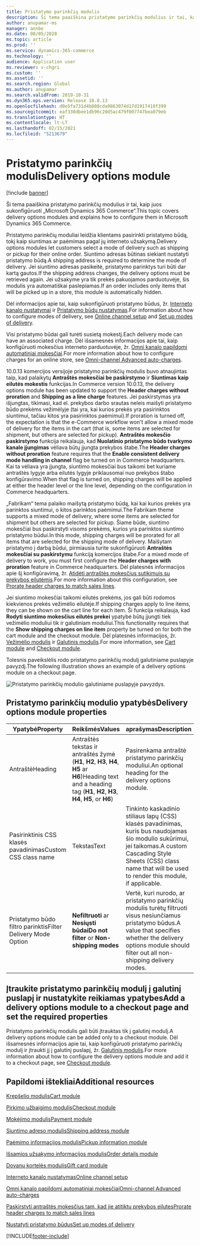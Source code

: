 ```yaml
---
title: Pristatymo parinkčių modulis
description: Ši tema paaiškina pristatymo parinkčių modulius ir tai, kaip juos sukonfigūruoti „Microsoft Dynamics 365 Commerce“.
author: anupamar-ms
manager: annbe
ms.date: 08/05/2020
ms.topic: article
ms.prod: ''
ms.service: dynamics-365-commerce
ms.technology: ''
audience: Application user
ms.reviewer: v-chgri
ms.custom: ''
ms.assetid: ''
ms.search.region: Global
ms.author: anupamar
ms.search.validFrom: 2019-10-31
ms.dyn365.ops.version: Release 10.0.13
ms.openlocfilehash: d0e5fa731d4b808cda9863074d17d1917410f399
ms.sourcegitcommit: eaf330dbee1db96c20d5ac479f007747bea079eb
ms.translationtype: HT
ms.contentlocale: lt-LT
ms.lasthandoff: 02/15/2021
ms.locfileid: "5213679"
---
```

# <a name="delivery-options-module"></a><span data-ttu-id="0b962-103">Pristatymo parinkčių modulis</span><span class="sxs-lookup"><span data-stu-id="0b962-103">Delivery options module</span></span>

[!include [banner](includes/banner.md)]

<span data-ttu-id="0b962-104">Ši tema paaiškina pristatymo parinkčių modulius ir tai, kaip juos sukonfigūruoti „Microsoft Dynamics 365 Commerce“.</span><span class="sxs-lookup"><span data-stu-id="0b962-104">This topic covers delivery options modules and explains how to configure them in Microsoft Dynamics 365 Commerce.</span></span>

<span data-ttu-id="0b962-105">Pristatymo parinkčių moduliai leidžia klientams pasirinkti pristatymo būdą, tokį kaip siuntimas ar paėmimas pagal jų interneto užsakymą.</span><span class="sxs-lookup"><span data-stu-id="0b962-105">Delivery options modules let customers select a mode of delivery such as shipping or pickup for their online order.</span></span> <span data-ttu-id="0b962-106">Siuntimo adresas būtinas siekiant nustatyti pristatymo būdą.</span><span class="sxs-lookup"><span data-stu-id="0b962-106">A shipping address is required to determine the mode of delivery.</span></span> <span data-ttu-id="0b962-107">Jei siuntimo adresas pasikeitė, pristatymo parinktys turi būti dar kartą gautos.</span><span class="sxs-lookup"><span data-stu-id="0b962-107">If the shipping address changes, the delivery options must be retrieved again.</span></span> <span data-ttu-id="0b962-108">Jei užsakyme yra tik prekės pakuojamos parduotuvėje, šis modulis yra automatiškai paslepiamas.</span><span class="sxs-lookup"><span data-stu-id="0b962-108">If an order includes only items that will be picked up in a store, this module is automatically hidden.</span></span>

<span data-ttu-id="0b962-109">Dėl informacijos apie tai, kaip sukonfigūruoti pristatymo būdus, žr. [Interneto kanalo nustatymai](channel-setup-online.md) ir [Pristatymo būdų nustatymas](https://docs.microsoft.com/dynamicsax-2012/appuser-itpro/set-up-modes-of-delivery).</span><span class="sxs-lookup"><span data-stu-id="0b962-109">For information about how to configure modes of delivery, see [Online channel setup](channel-setup-online.md) and [Set up modes of delivery](https://docs.microsoft.com/dynamicsax-2012/appuser-itpro/set-up-modes-of-delivery).</span></span>

<span data-ttu-id="0b962-110">Visi pristatymo būdai gali turėti susietą mokestį.</span><span class="sxs-lookup"><span data-stu-id="0b962-110">Each delivery mode can have an associated charge.</span></span> <span data-ttu-id="0b962-111">Dėl išsamesnės informacijos apie tai, kaip konfigūruoti mokesčius interneto parduotuvėje, žr. [Omni kanalo papildomi automatiniai mokesčiai](omni-auto-charges.md).</span><span class="sxs-lookup"><span data-stu-id="0b962-111">For more information about how to configure charges for an online store, see [Omni-channel Advanced auto-charges](omni-auto-charges.md).</span></span>

<span data-ttu-id="0b962-112">10.0.13 komercijos versijoje pristatymo parinkčių modulis buvo atnaujintas taip, kad palaikytų **Antraštės mokesčiai be paskirstymo** ir **Siuntimas kaip eilutės mokestis** funkcijas.</span><span class="sxs-lookup"><span data-stu-id="0b962-112">In Commerce version 10.0.13, the delivery options module has been updated to support the **Header charges without proration** and **Shipping as a line charge** features.</span></span> <span data-ttu-id="0b962-113">Jei paskirstymas yra išjungtas, tikimasi, kad el. prekybos darbo srautas neleis maišyti pristatymo būdo prekėms vežimėlyje (tai yra, kai kurios prekės yra pasirinktos siuntimui, tačiau kitos yra pasirinktos paėmimui).</span><span class="sxs-lookup"><span data-stu-id="0b962-113">If proration is turned off, the expectation is that the e-Commerce workflow won't allow a mixed mode of delivery for the items in the cart (that is, some items are selected for shipment, but others are selected for pickup).</span></span> <span data-ttu-id="0b962-114">**Antraštės mokesčio paskirstymo** funkcija reikalauja, kad **Nuolatinio pristatymo būdo tvarkymo kanale įjungimas** vėliava būtų įjungta prekybos štabe.</span><span class="sxs-lookup"><span data-stu-id="0b962-114">The **Header charges without proration** feature requires that the **Enable consistent delivery mode handling in channel** flag be turned on in Commerce headquarters.</span></span> <span data-ttu-id="0b962-115">Kai ta vėliava yra įjungta, siuntimo mokesčiai bus taikomi bet kuriame antraštės lygyje arba eilutės lygyje priklausomai nuo prekybos štabo konfigūravimo.</span><span class="sxs-lookup"><span data-stu-id="0b962-115">When that flag is turned on, shipping charges will be applied at either the header level or the line level, depending on the configuration in Commerce headquarters.</span></span>

<span data-ttu-id="0b962-116">„Fabrikam“ tema palaiko maišytą pristatymo būdą, kai kai kurios prekės yra parinktos siuntimui, o kitos parinktos paėmimui.</span><span class="sxs-lookup"><span data-stu-id="0b962-116">The Fabrikam theme supports a mixed mode of delivery, where some items are selected for shipment but others are selected for pickup.</span></span> <span data-ttu-id="0b962-117">Šiame būde, siuntimo mokesčiai bus paskirstyti visoms prekėms, kurios yra parinktos siuntimo pristatymo būdui.</span><span class="sxs-lookup"><span data-stu-id="0b962-117">In this mode, shipping charges will be prorated for all items that are selected for the shipping mode of delivery.</span></span> <span data-ttu-id="0b962-118">Maišytam pristatymo į darbą būdui, pirmiausia turite sukonfigūruoti **Antraštės mokesčiai su paskirstymu** funkciją komercijos štabe.</span><span class="sxs-lookup"><span data-stu-id="0b962-118">For a mixed mode of delivery to work, you must first configure the **Header charges with proration** feature in Commerce headquarters.</span></span> <span data-ttu-id="0b962-119">Dėl platesnės informacijos apie šį konfigūravimą, žr. [Atidėti antraštės mokesčius sutikimuis su prekybos eilutėmis](pro-rate-charges-matching-lines.md).</span><span class="sxs-lookup"><span data-stu-id="0b962-119">For more information about this configuration, see [Prorate header charges to match sales lines](pro-rate-charges-matching-lines.md).</span></span>

<span data-ttu-id="0b962-120">Jei siuntimo mokesčiai taikomi eilutės prekėms, jos gali būti rodomos kiekvienos prekės vežimėlio eilutėje.</span><span class="sxs-lookup"><span data-stu-id="0b962-120">If shipping charges apply to line items, they can be shown on the cart line for each item.</span></span> <span data-ttu-id="0b962-121">Ši funkcija reikalauja, kad **Rodyti siuntimo mokesčius eilutės prekei** ypatybė būtų įjungti tiek vežimėlio moduliui tik ir galutiniam moduliui.</span><span class="sxs-lookup"><span data-stu-id="0b962-121">This functionality requires that the **Show shipping charges on line item** property be turned on for both the cart module and the checkout module.</span></span> <span data-ttu-id="0b962-122">Dėl platesnės informacijos, žr. [Vežimėlio modulis](add-cart-module.md) ir [Galutinis modulis](add-checkout-module.md).</span><span class="sxs-lookup"><span data-stu-id="0b962-122">For more information, see [Cart module](add-cart-module.md) and [Checkout module](add-checkout-module.md).</span></span>

<span data-ttu-id="0b962-123">Tolesnis paveikslėlis rodo pristatymo parinkčių modulį galutiniame puslapyje pavyzdį.</span><span class="sxs-lookup"><span data-stu-id="0b962-123">The following illustration shows an example of a delivery options module on a checkout page.</span></span>

![Pristatymo parinkčių modulio galutiniame puslapyje pavyzdys.](./media/ecommerce-deliveryoptions.PNG)

## <a name="delivery-options-module-properties"></a><span data-ttu-id="0b962-125">Pristatymo parinkčių modulio ypatybės</span><span class="sxs-lookup"><span data-stu-id="0b962-125">Delivery options module properties</span></span>

| <span data-ttu-id="0b962-126">Ypatybė</span><span class="sxs-lookup"><span data-stu-id="0b962-126">Property</span></span> | <span data-ttu-id="0b962-127">Reikšmės</span><span class="sxs-lookup"><span data-stu-id="0b962-127">Values</span></span> | <span data-ttu-id="0b962-128">aprašymas</span><span class="sxs-lookup"><span data-stu-id="0b962-128">Description</span></span> |
|----------|--------|-------------|
| <span data-ttu-id="0b962-129">Antraštė</span><span class="sxs-lookup"><span data-stu-id="0b962-129">Heading</span></span> | <span data-ttu-id="0b962-130">Antraštės tekstas ir antraštės žymė (**H1**, **H2**, **H3**, **H4**, **H5** ar **H6**)</span><span class="sxs-lookup"><span data-stu-id="0b962-130">Heading text and a heading tag (**H1**, **H2**, **H3**, **H4**, **H5**, or **H6**)</span></span> | <span data-ttu-id="0b962-131">Pasirenkama antraštė pristatymo parinkčių moduliui.</span><span class="sxs-lookup"><span data-stu-id="0b962-131">An optional heading for the delivery options module.</span></span> |
| <span data-ttu-id="0b962-132">Pasirinktinis CSS klasės pavadinimas</span><span class="sxs-lookup"><span data-stu-id="0b962-132">Custom CSS class name</span></span> | <span data-ttu-id="0b962-133">Tekstas</span><span class="sxs-lookup"><span data-stu-id="0b962-133">Text</span></span> | <span data-ttu-id="0b962-134">Tinkinto kaskadinio stiliaus lapų (CSS) klasės pavadinimas, kuris bus naudojamas šio modulio sukūrimui, jei taikomas.</span><span class="sxs-lookup"><span data-stu-id="0b962-134">A custom Cascading Style Sheets (CSS) class name that will be used to render this module, if applicable.</span></span> |
| <span data-ttu-id="0b962-135">Pristatymo būdo filtro parinktis</span><span class="sxs-lookup"><span data-stu-id="0b962-135">Filter Delivery Mode Option</span></span> | <span data-ttu-id="0b962-136">**Nefiltruoti** ar **Nesiųsti būdai**</span><span class="sxs-lookup"><span data-stu-id="0b962-136">**Do not filter** or **Non-shipping modes**</span></span> | <span data-ttu-id="0b962-137">Vertė, kuri nurodo, ar pristatymo parinkčių modulis turėtų filtruoti visus nesiunčiamus pristatymo būdus.</span><span class="sxs-lookup"><span data-stu-id="0b962-137">A value that specifies whether the delivery options module should filter out all non-shipping delivery modes.</span></span> |

## <a name="add-a-delivery-options-module-to-a-checkout-page-and-set-the-required-properties"></a><span data-ttu-id="0b962-138">Įtraukite pristatymo parinkčių modulį į galutinį puslapį ir nustatykite reikiamas ypatybes</span><span class="sxs-lookup"><span data-stu-id="0b962-138">Add a delivery options module to a checkout page and set the required properties</span></span>

<span data-ttu-id="0b962-139">Pristatymo parinkčių modulis gali būti įtrauktas tik į galutinį modulį.</span><span class="sxs-lookup"><span data-stu-id="0b962-139">A delivery options module can be added only to a checkout module.</span></span> <span data-ttu-id="0b962-140">Dėl išsamesnės informacijos apie tai, kaip konfigūruoti pristatymo parinkčių modulį ir įtraukti jį į galutinį puslapį, žr. [Galutinis modulis](add-checkout-module.md).</span><span class="sxs-lookup"><span data-stu-id="0b962-140">For more information about how to configure the delivery options module and add it to a checkout page, see [Checkout module](add-checkout-module.md).</span></span>

## <a name="additional-resources"></a><span data-ttu-id="0b962-141">Papildomi ištekliai</span><span class="sxs-lookup"><span data-stu-id="0b962-141">Additional resources</span></span>

[<span data-ttu-id="0b962-142">Krepšelio modulis</span><span class="sxs-lookup"><span data-stu-id="0b962-142">Cart module</span></span>](add-cart-module.md)

[<span data-ttu-id="0b962-143">Pirkimo užbaigimo modulis</span><span class="sxs-lookup"><span data-stu-id="0b962-143">Checkout module</span></span>](add-checkout-module.md)

[<span data-ttu-id="0b962-144">Mokėjimo modulis</span><span class="sxs-lookup"><span data-stu-id="0b962-144">Payment module</span></span>](payment-module.md)

[<span data-ttu-id="0b962-145">Siuntimo adreso modulis</span><span class="sxs-lookup"><span data-stu-id="0b962-145">Shipping address module</span></span>](ship-address-module.md)

[<span data-ttu-id="0b962-146">Paėmimo informacijos modulis</span><span class="sxs-lookup"><span data-stu-id="0b962-146">Pickup information module</span></span>](pickup-info-module.md)

[<span data-ttu-id="0b962-147">Išsamios užsakymo informacijos modulis</span><span class="sxs-lookup"><span data-stu-id="0b962-147">Order details module</span></span>](order-confirmation-module.md)

[<span data-ttu-id="0b962-148">Dovanų kortelės modulis</span><span class="sxs-lookup"><span data-stu-id="0b962-148">Gift card module</span></span>](add-giftcard.md)

[<span data-ttu-id="0b962-149">Interneto kanalo nustatymas</span><span class="sxs-lookup"><span data-stu-id="0b962-149">Online channel setup</span></span>](channel-setup-online.md)

[<span data-ttu-id="0b962-150">Omni kanalo papildomi automatiniai mokesčiai</span><span class="sxs-lookup"><span data-stu-id="0b962-150">Omni-channel Advanced auto-charges</span></span>](omni-auto-charges.md)

[<span data-ttu-id="0b962-151">Paskirstyti antraštės mokesčius tam, kad jie atitiktų prekybos eilutes</span><span class="sxs-lookup"><span data-stu-id="0b962-151">Prorate header charges to match sales lines</span></span>](pro-rate-charges-matching-lines.md)

[<span data-ttu-id="0b962-152">Nustatyti pristatymo būdus</span><span class="sxs-lookup"><span data-stu-id="0b962-152">Set up modes of delivery</span></span>](https://docs.microsoft.com/dynamicsax-2012/appuser-itpro/set-up-modes-of-delivery)


[!INCLUDE[footer-include](../includes/footer-banner.md)]